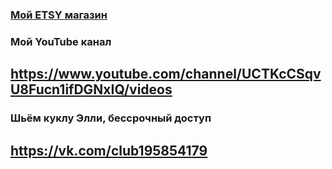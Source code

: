 ###    [Мой ETSY магазин](https://www.etsy.com/shop/TomirisDoll)
###    Мой YouTube канал
## https://www.youtube.com/channel/UCTKcCSqvU8Fucn1ifDGNxIQ/videos
###    Шьём куклу Элли, бессрочный доступ
## https://vk.com/club195854179




